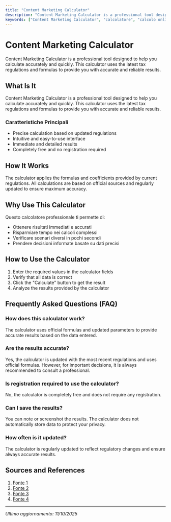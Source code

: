 ```yaml
---
title: "Content Marketing Calculator"
description: "Content Marketing Calculator is a professional tool designed to help you calculate accurately and quickly. This calculator uses the latest tax regulations and formulas to provide you with accurate and reliable results."
keywords: ["Content Marketing Calculator", "calcolatore", "calcolo online"]
---
```


# Content Marketing Calculator

Content Marketing Calculator is a professional tool designed to help you calculate accurately and quickly. This calculator uses the latest tax regulations and formulas to provide you with accurate and reliable results.

## What Is It

Content Marketing Calculator is a professional tool designed to help you calculate accurately and quickly. This calculator uses the latest tax regulations and formulas to provide you with accurate and reliable results.

### Caratteristiche Principali

- Precise calculation based on updated regulations
- Intuitive and easy-to-use interface
- Immediate and detailed results
- Completely free and no registration required

## How It Works

The calculator applies the formulas and coefficients provided by current regulations. All calculations are based on official sources and regularly updated to ensure maximum accuracy.

## Why Use This Calculator

Questo calcolatore professionale ti permette di:

- Ottenere risultati immediati e accurati
- Risparmiare tempo nei calcoli complessi
- Verificare scenari diversi in pochi secondi
- Prendere decisioni informate basate su dati precisi

## How to Use the Calculator

1. Enter the required values in the calculator fields
2. Verify that all data is correct
3. Click the "Calculate" button to get the result
4. Analyze the results provided by the calculator

## Frequently Asked Questions (FAQ)

### How does this calculator work?

The calculator uses official formulas and updated parameters to provide accurate results based on the data entered.

### Are the results accurate?

Yes, the calculator is updated with the most recent regulations and uses official formulas. However, for important decisions, it is always recommended to consult a professional.

### Is registration required to use the calculator?

No, the calculator is completely free and does not require any registration.

### Can I save the results?

You can note or screenshot the results. The calculator does not automatically store data to protect your privacy.

### How often is it updated?

The calculator is regularly updated to reflect regulatory changes and ensure always accurate results.

## Sources and References

1. [Fonte 1](https://convoboss.com/digital-marketing-calculators)
2. [Fonte 2](https://www.siegemedia.com/strategy/content-marketing-roi)
3. [Fonte 3](https://agencyanalytics.com/blog/marketing-roi-calculator)
4. [Fonte 4](https://marketing-calculator.net/)

---

*Ultimo aggiornamento: 11/10/2025*
